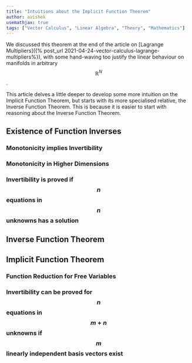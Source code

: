 ```yaml
---
title: "Intuitions about the Implicit Function Theorem"
author: avishek
usemathjax: true
tags: ["Vector Calculus", "Linear Algebra", "Theory", "Mathematics"]
---
```

We discussed this theorem at the end of the article on [Lagrange Multipliers]({% post_url 2021-04-24-vector-calculus-lagrange-multipliers%}), with some hand-waving too justify the linear behaviour on manifolds in arbitrary $$\mathbb{R}^N$$.

This article delves a little deeper to develop some more intuition on the Implicit Function Theorem, but starts with its more specialised relative, the Inverse Function Theorem. This is because it is easier to start with reasoning about the Inverse Function Theorem.

## Existence of Function Inverses
### Monotonicity implies Invertibility
### Monotonicity in Higher Dimensions
### Invertibility is proved if $$n$$ equations in $$n$$ unknowns has a solution
## Inverse Function Theorem

## Implicit Function Theorem
### Function Reduction for Free Variables
### Invertibility can be proved for $$n$$ equations in $$m+n$$ unknowns if $$m$$ linearly independent basis vectors exist
